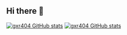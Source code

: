 ## Hi there 👋
<!-- 
**gxr404/gxr404** is a ✨ _special_ ✨ repository because its `README.md` (this file) appears on your GitHub profile.

Here are some ideas to get you started:

- 🔭 I’m currently working on ...
- 🌱 I’m currently learning ...
- 👯 I’m looking to collaborate on ...
- 🤔 I’m looking for help with ...
- 💬 Ask me about ...
- 📫 How to reach me: ...
- 😄 Pronouns: ...
- ⚡ Fun fact: ...
-->

[![gxr404 GitHub stats](https://github-readme-stats-lime-sigma-23.vercel.app/api?username=gxr404&show_icons=true&theme=vue#gh-light-mode-only)](https://github-readme-stats-lime-sigma-23.vercel.app/api?username=gxr404&show_icons=true&theme=vue#gh-light-mode-only)
[![gxr404 GitHub stats](https://github-readme-stats-lime-sigma-23.vercel.app/api?username=gxr404&show_icons=true&theme=vue-dark&border_color=444c56#gh-dark-mode-only)](https://github-readme-stats-lime-sigma-23.vercel.app/api?username=gxr404&show_icons=true&theme=vue-dark&border_color=444c56#gh-dark-mode-only)


